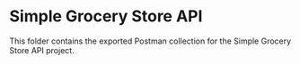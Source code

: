 # Simple Grocery Store API
This folder contains the exported Postman collection for the Simple Grocery Store API project.
